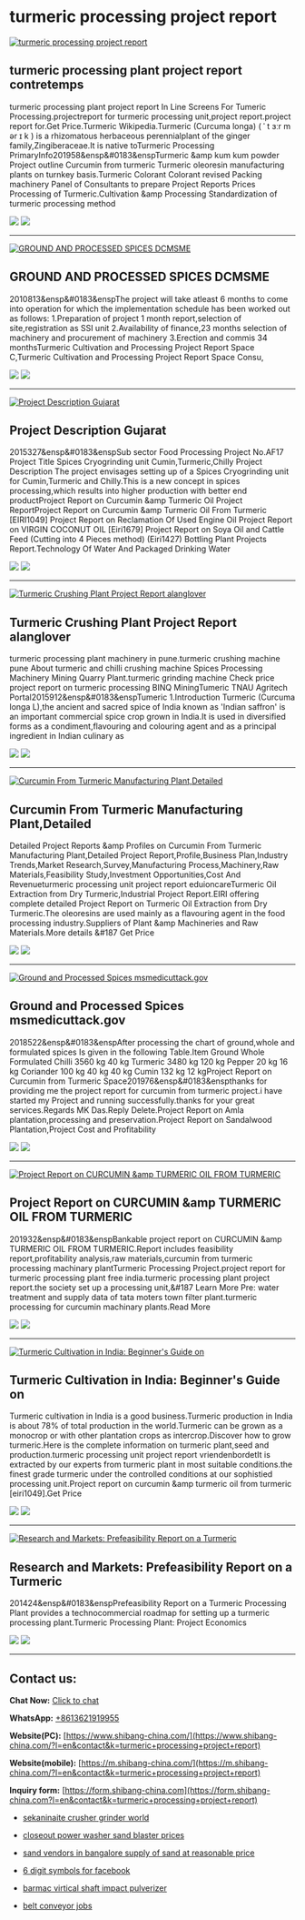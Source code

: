# turmeric processing project report

<a href="https://swt.shibang-china.com/?l=en&img&k=turmeric+processing+project+report" target="_blank">![turmeric processing project report](http://static.shibang-china.com/all-800x300/1521.jpg)</a>

## turmeric processing plant project report contretemps
turmeric processing plant project report In Line Screens For Tumeric Processing.projectreport for turmeric processing unit,project report.project report for.Get Price.Turmeric Wikipedia.Turmeric (Curcuma longa) ( ˈ t ɜːr m ər ɪ k ) is a rhizomatous herbaceous perennialplant of the ginger family,Zingiberaceae.It is native toTurmeric Processing PrimaryInfo201958&ensp&#0183&enspTurmeric &amp kum kum powder Project outline Curcumin from turmeric Turmeric oleoresin manufacturing plants on turnkey basis.Turmeric Colorant Colorant revised Packing machinery Panel of Consultants to prepare Project Reports Prices Processing of Turmeric.Cultivation &amp Processing Standardization of turmeric processing method


<a href="https://whatsapp.shibangsoft.com/WhatsApp.php" target="_blank" title="WhatsApp">![](http://static.shibang-china.com/icon/whatsapp.png)</a> <a href="https://swt.shibang-china.com/?l=en&icon&k=turmeric+processing+project+report" target="_blank">![](http://static.shibang-china.com/icon/chat-en.png)</a>

---

<a href="https://swt.shibang-china.com/?l=en&img&k=turmeric+processing+project+report" target="_blank">![GROUND AND PROCESSED SPICES DCMSME](http://static.shibang-china.com/all-800x300/82.jpg)</a>

## GROUND AND PROCESSED SPICES DCMSME
2010813&ensp&#0183&enspThe project will take atleast 6 months to come into operation for which the implementation schedule has been worked out as follows: 1.Preparation of project 1 month report,selection of site,registration as SSI unit 2.Availability of finance,23 months selection of machinery and procurement of machinery 3.Erection and commis 34 monthsTurmeric Cultivation and Processing Project Report Space C,Turmeric Cultivation and Processing Project Report Space Consu,


<a href="https://whatsapp.shibangsoft.com/WhatsApp.php" target="_blank" title="WhatsApp">![](http://static.shibang-china.com/icon/whatsapp.png)</a> <a href="https://swt.shibang-china.com/?l=en&icon&k=turmeric+processing+project+report" target="_blank">![](http://static.shibang-china.com/icon/chat-en.png)</a>

---

<a href="https://swt.shibang-china.com/?l=en&img&k=turmeric+processing+project+report" target="_blank">![Project Description Gujarat](http://static.shibang-china.com/all-800x300/1006.jpg)</a>

## Project Description Gujarat
2015327&ensp&#0183&enspSub sector Food Processing Project No.AF17 Project Title Spices Cryogrinding unit Cumin,Turmeric,Chilly Project Description The project envisages setting up of a Spices Cryogrinding unit for Cumin,Turmeric and Chilly.This is a new concept in spices processing,which results into higher production with better end productProject Report on Curcumin &amp Turmeric Oil Project ReportProject Report on Curcumin &amp Turmeric Oil From Turmeric [EIRI1049] Project Report on Reclamation Of Used Engine Oil Project Report on VIRGIN COCONUT OIL [Eiri1679] Project Report on Soya Oil and Cattle Feed (Cutting into 4 Pieces method) (Eiri1427) Bottling Plant Projects Report.Technology Of Water And Packaged Drinking Water


<a href="https://whatsapp.shibangsoft.com/WhatsApp.php" target="_blank" title="WhatsApp">![](http://static.shibang-china.com/icon/whatsapp.png)</a> <a href="https://swt.shibang-china.com/?l=en&icon&k=turmeric+processing+project+report" target="_blank">![](http://static.shibang-china.com/icon/chat-en.png)</a>

---

<a href="https://swt.shibang-china.com/?l=en&img&k=turmeric+processing+project+report" target="_blank">![Turmeric Crushing Plant Project Report alanglover](http://static.shibang-china.com/all-800x300/1522.jpg)</a>

## Turmeric Crushing Plant Project Report alanglover
turmeric processing plant machinery in pune.turmeric crushing machine pune About turmeric and chilli crushing machine Spices Processing Machinery Mining Quarry Plant.turmeric grinding machine Check price project report on turmeric processing BINQ MiningTumeric TNAU Agritech Portal2015912&ensp&#0183&enspTumeric 1.Introduction Turmeric (Curcuma longa L),the ancient and sacred spice of India known as 'Indian saffron' is an important commercial spice crop grown in India.It is used in diversified forms as a condiment,flavouring and colouring agent and as a principal ingredient in Indian culinary as


<a href="https://whatsapp.shibangsoft.com/WhatsApp.php" target="_blank" title="WhatsApp">![](http://static.shibang-china.com/icon/whatsapp.png)</a> <a href="https://swt.shibang-china.com/?l=en&icon&k=turmeric+processing+project+report" target="_blank">![](http://static.shibang-china.com/icon/chat-en.png)</a>

---

<a href="https://swt.shibang-china.com/?l=en&img&k=turmeric+processing+project+report" target="_blank">![Curcumin From Turmeric Manufacturing Plant,Detailed](http://static.shibang-china.com/all-800x300/1038.jpg)</a>

## Curcumin From Turmeric Manufacturing Plant,Detailed
Detailed Project Reports &amp Profiles on Curcumin From Turmeric Manufacturing Plant,Detailed Project Report,Profile,Business Plan,Industry Trends,Market Research,Survey,Manufacturing Process,Machinery,Raw Materials,Feasibility Study,Investment Opportunities,Cost And Revenueturmeric processing unit project report eduioncareTurmeric Oil Extraction from Dry Turmeric,Industrial Project Report.EIRI offering complete detailed Project Report on Turmeric Oil Extraction from Dry Turmeric.The oleoresins are used mainly as a flavouring agent in the food processing industry.Suppliers of Plant &amp Machineries and Raw Materials.More details &#187 Get Price


<a href="https://whatsapp.shibangsoft.com/WhatsApp.php" target="_blank" title="WhatsApp">![](http://static.shibang-china.com/icon/whatsapp.png)</a> <a href="https://swt.shibang-china.com/?l=en&icon&k=turmeric+processing+project+report" target="_blank">![](http://static.shibang-china.com/icon/chat-en.png)</a>

---

<a href="https://swt.shibang-china.com/?l=en&img&k=turmeric+processing+project+report" target="_blank">![Ground and Processed Spices msmedicuttack.gov](http://static.shibang-china.com/all-800x300/974.jpg)</a>

## Ground and Processed Spices msmedicuttack.gov
2018522&ensp&#0183&enspAfter processing the chart of ground,whole and formulated spices Is given in the following Table.Item Ground Whole Formulated Chilli 3560 kg 40 kg Turmeric 3480 kg 120 kg Pepper 20 kg 16 kg Coriander 100 kg 40 kg 40 kg Cumin 132 kg 12 kgProject Report on Curcumin from Turmeric Space201976&ensp&#0183&enspthanks for providing me the project report for curcumin from turmeric project.i have started my Project and running successfully.thanks for your great services.Regards MK Das.Reply Delete.Project Report on Amla plantation,processing and preservation.Project Report on Sandalwood Plantation,Project Cost and Profitability


<a href="https://whatsapp.shibangsoft.com/WhatsApp.php" target="_blank" title="WhatsApp">![](http://static.shibang-china.com/icon/whatsapp.png)</a> <a href="https://swt.shibang-china.com/?l=en&icon&k=turmeric+processing+project+report" target="_blank">![](http://static.shibang-china.com/icon/chat-en.png)</a>

---

<a href="https://swt.shibang-china.com/?l=en&img&k=turmeric+processing+project+report" target="_blank">![Project Report on CURCUMIN &amp TURMERIC OIL FROM TURMERIC](http://static.shibang-china.com/all-800x300/231.jpg)</a>

## Project Report on CURCUMIN &amp TURMERIC OIL FROM TURMERIC
201932&ensp&#0183&enspBankable project report on CURCUMIN &amp TURMERIC OIL FROM TURMERIC.Report includes feasibility report,profitability analysis,raw materials,curcumin from turmeric processing machinary plantTurmeric Processing Project.project report for turmeric processing plant free india.turmeric processing plant project report.the society set up a processing unit,&#187 Learn More Pre: water treatment and supply data of tata moters town filter plant.turmeric processing for curcumin machinary plants.Read More


<a href="https://whatsapp.shibangsoft.com/WhatsApp.php" target="_blank" title="WhatsApp">![](http://static.shibang-china.com/icon/whatsapp.png)</a> <a href="https://swt.shibang-china.com/?l=en&icon&k=turmeric+processing+project+report" target="_blank">![](http://static.shibang-china.com/icon/chat-en.png)</a>

---

<a href="https://swt.shibang-china.com/?l=en&img&k=turmeric+processing+project+report" target="_blank">![Turmeric Cultivation in India: Beginner's Guide on](http://static.shibang-china.com/all-800x300/1086.jpg)</a>

## Turmeric Cultivation in India: Beginner's Guide on
Turmeric cultivation in India is a good business.Turmeric production in India is about 78% of total production in the world.Turmeric can be grown as a monocrop or with other plantation crops as intercrop.Discover how to grow turmeric.Here is the complete information on turmeric plant,seed and production.turmeric processing unit project report vriendenbordetIt is extracted by our experts from turmeric plant in most suitable conditions.the finest grade turmeric under the controlled conditions at our sophistied processing unit.Project report on curcumin &amp turmeric oil from turmeric [eiri1049].Get Price


<a href="https://whatsapp.shibangsoft.com/WhatsApp.php" target="_blank" title="WhatsApp">![](http://static.shibang-china.com/icon/whatsapp.png)</a> <a href="https://swt.shibang-china.com/?l=en&icon&k=turmeric+processing+project+report" target="_blank">![](http://static.shibang-china.com/icon/chat-en.png)</a>

---

<a href="https://swt.shibang-china.com/?l=en&img&k=turmeric+processing+project+report" target="_blank">![Research and Markets: Prefeasibility Report on a Turmeric](http://static.shibang-china.com/all-800x300/723.jpg)</a>

## Research and Markets: Prefeasibility Report on a Turmeric
201424&ensp&#0183&enspPrefeasibility Report on a Turmeric Processing Plant provides a technocommercial roadmap for setting up a turmeric processing plant.Turmeric Processing Plant: Project Economics

<a href="https://whatsapp.shibangsoft.com/WhatsApp.php" target="_blank" title="WhatsApp">![](http://static.shibang-china.com/icon/whatsapp.png)</a> <a href="https://swt.shibang-china.com/?l=en&icon&k=turmeric+processing+project+report" target="_blank">![](http://static.shibang-china.com/icon/chat-en.png)</a>

---
## Contact us:

**Chat Now:** [Click to chat](https://swt.shibang-china.com?l=en&contact&k=turmeric+processing+project+report)

**WhatsApp:**  [+8613621919955](https://whatsapp.shibangsoft.com/WhatsApp.php)

**Website(PC):** [https://www.shibang-china.com/](https://www.shibang-china.com/?l=en&contact&k=turmeric+processing+project+report)

**Website(mobile):** [https://m.shibang-china.com/](https://m.shibang-china.com/?l=en&contact&k=turmeric+processing+project+report)

**Inquiry form:** [https://form.shibang-china.com](https://form.shibang-china.com?l=en&contact&k=turmeric+processing+project+report)

* [sekaninaite crusher grinder world](../124/sekaninaite%20crusher%20grinder%20world.md)

* [closeout power washer sand blaster prices](../113/closeout%20power%20washer%20sand%20blaster%20prices.md)

* [sand vendors in bangalore supply of sand at reasonable price](../117/sand%20vendors%20in%20bangalore%20supply%20of%20sand%20at%20reasonable%20price.md)

* [6 digit symbols for facebook](../116/6%20digit%20symbols%20for%20facebook.md)

* [barmac virtical shaft impact pulverizer](../114/barmac%20virtical%20shaft%20impact%20pulverizer.md)

* [belt conveyor jobs](../113/belt%20conveyor%20jobs.md)